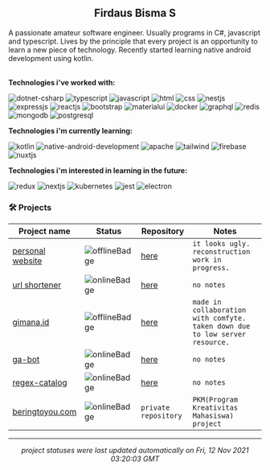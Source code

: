 <h2 align="center">Firdaus Bisma S</h2>
A passionate amateur software engineer. Usually programs in C#, javascript and typescript. Lives by the principle that every project is an opportunity to learn a new piece of technology. Recently started learning native android development using kotlin. 
</br> </br>

**Technologies i've worked with:**

![dotnet-csharp](https://img.shields.io/badge/C%23%2F.NET-%23546e7a?logo=dotnet&style=flat&labelColor=37474f&logoColor=white) ![typescript](https://img.shields.io/badge/TypeScript-%23546e7a?logo=typescript&style=flat&labelColor=37474f&logoColor=white) ![javascript](https://img.shields.io/badge/JavaScript-%23546e7a?logo=javascript&style=flat&labelColor=37474f&logoColor=white) ![html](https://img.shields.io/badge/HTML-%23546e7a?logo=html5&style=flat&labelColor=37474f&logoColor=white) ![css](https://img.shields.io/badge/CSS-%23546e7a?logo=css3&style=flat&labelColor=37474f&logoColor=white) ![nestjs](https://img.shields.io/badge/NestJS-%23546e7a?logo=nestjs&style=flat&labelColor=37474f&logoColor=white) ![expressjs](https://img.shields.io/badge/Express-%23546e7a?logo=express&style=flat&labelColor=37474f&logoColor=white) ![reactjs](https://img.shields.io/badge/React-%23546e7a?logo=react&style=flat&labelColor=37474f&logoColor=white) ![bootstrap](https://img.shields.io/badge/Bootstrap-%23546e7a?logo=bootstrap&style=flat&labelColor=37474f&logoColor=white) ![materialui](https://img.shields.io/badge/Material--UI-%23546e7a?logo=materialui&style=flat&labelColor=37474f&logoColor=white) ![docker](https://img.shields.io/badge/Docker-%23546e7a?logo=docker&style=flat&labelColor=37474f&logoColor=white) ![graphql](https://img.shields.io/badge/GraphQL-%23546e7a?logo=graphql&style=flat&labelColor=37474f&logoColor=white) ![redis](https://img.shields.io/badge/Redis-%23546e7a?logo=redis&style=flat&labelColor=37474f&logoColor=white) ![mongodb](https://img.shields.io/badge/MongoDB-%23546e7a?logo=mongodb&style=flat&labelColor=37474f&logoColor=white) ![postgresql](https://img.shields.io/badge/PostgreSQL-%23546e7a?logo=postgresql&style=flat&labelColor=37474f&logoColor=white) 

**Technologies i'm currently learning:**

![kotlin](https://img.shields.io/badge/Kotlin-%23546e7a?logo=kotlin&style=flat&labelColor=37474f&logoColor=white) ![native-android-development](https://img.shields.io/badge/Native%20Android%20Development-%23546e7a?logo=androidstudio&style=flat&labelColor=37474f&logoColor=white) ![apache](https://img.shields.io/badge/Apache-%23546e7a?logo=apache&style=flat&labelColor=37474f&logoColor=white) ![tailwind](https://img.shields.io/badge/TailwindCSS-%23546e7a?logo=tailwindcss&style=flat&labelColor=37474f&logoColor=white) ![firebase](https://img.shields.io/badge/Firebase-%23546e7a?logo=firebase&style=flat&labelColor=37474f&logoColor=white) ![nuxtjs](https://img.shields.io/badge/Nuxt.js-%23546e7a?logo=nuxtdotjs&style=flat&labelColor=37474f&logoColor=white) 

**Technologies i'm interested in learning in the future:**

![redux](https://img.shields.io/badge/Redux-%23546e7a?logo=redux&style=flat&labelColor=37474f&logoColor=white) ![nextjs](https://img.shields.io/badge/Next.js-%23546e7a?logo=nextdotjs&style=flat&labelColor=37474f&logoColor=white) ![kubernetes](https://img.shields.io/badge/Kubernetes-%23546e7a?logo=kubernetes&style=flat&labelColor=37474f&logoColor=white) ![jest](https://img.shields.io/badge/Jest-%23546e7a?logo=jest&style=flat&labelColor=37474f&logoColor=white) ![electron](https://img.shields.io/badge/Electron-%23546e7a?logo=electron&style=flat&labelColor=37474f&logoColor=white) 

### 🛠 Projects
| Project name | Status | Repository | Notes |
| --- | --- | --- | --- |
| [personal website](https://gldnpz.com) | ![offlineBadge](https://img.shields.io/badge/%3F-failure-e53935) | [here](https://github.com/gldnpz17/gldnpz.com) | `it looks ugly. reconstruction work in progress.` |
| [url shortener](https://short.gldnpz.com) | ![onlineBadge](https://img.shields.io/badge/200-online-%234caf50) | [here](https://github.com/gldnpz17/url-shortener) | `no notes` |
| [gimana.id](https://gimana.id) | ![offlineBadge](https://img.shields.io/badge/%3F-failure-e53935) | [here](https://github.com/gldnpz17/gimana.id) | `made in collaboration with comfyte. taken down due to low server resource.` |
| [ga-bot](https://gabot.gldnpz.com/status) | ![onlineBadge](https://img.shields.io/badge/200-online-%234caf50) | [here](https://github.com/gldnpz17/ga-bot) | `no notes` |
| [regex-catalog](https://regex.gldnpz.com) | ![onlineBadge](https://img.shields.io/badge/200-online-%234caf50) | [here](https://github.com/gldnpz17/regex-catalog) | `no notes` |
| [beringtoyou.com](https://beringtoyou.com) | ![onlineBadge](https://img.shields.io/badge/200-online-%234caf50) | `private repository` | `PKM(Program Kreativitas Mahasiswa) project` |

---
*<p align="center">project statuses were last updated automatically on Fri, 12 Nov 2021 03:20:03 GMT</p>*